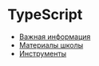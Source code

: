 # TypeScript

- [Важная информация](important-information/index.md)
- [Материалы школы](ts-school/index.md)
- [Инструменты](tools/index.md)
